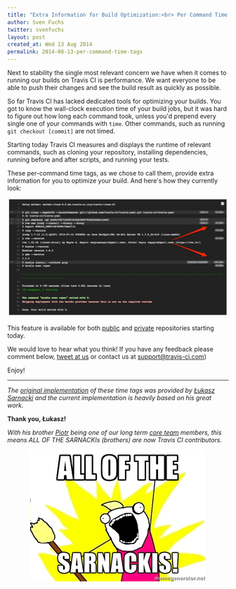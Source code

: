 ```yaml
---
title: "Extra Information for Build Optimization:<br> Per Command Time Tags"</br>
author: Sven Fuchs
twitter: svenfuchs
layout: post
created_at: Wed 13 Aug 2014
permalink: 2014-08-13-per-command-time-tags
---
```


Next to stability the single most relevant concern we have when it comes to
running our builds on Travis CI is performance. We want everyone to be able to
push their changes and see the build result as quickly as possible.

So far Travis CI has lacked dedicated tools for optimizing your builds. You got
to know the wall-clock execution time of your build jobs, but it was hard to
figure out how long each command took, unless you'd prepend every single one of
your commands with `time`. Other commands, such as running `git checkout [commit]`
are not timed.

Starting today Travis CI measures and displays the runtime of relevant
commands, such as cloning your repository, installing dependencies, running
before and after scripts, and running your tests.

These per-command time tags, as we chose to call them, provide extra information
for you to optimize your build. And here's how they currently look:

![Travis CI Per Command Time Tags](/images/2014-08-13_time-tags.jpg)

This feature is available for both [public](https://travis-ci.org) and
[private](https://magnum.travis-ci.com) repositories starting today.

We would love to hear what you think! If you have any feedback please comment
below, [tweet at us](https://twitter.com/travisci) or contact us at
[support@travis-ci.com](mailto:support@travis-ci.com))

Enjoy!

---

_The [original implementation](https://github.com/travis-ci/travis-build/pull/199)
of these time tags was provided by
[Łukasz Sarnacki](https://github.com/lukesarnacki) and the current
implementation is heavily based on his great work._

__Thank you, Łukasz!__

_With his brother [Piotr](https://github.com/drogus) being one of our long term
[core team](https://travis-ci.com/team) members, this means ALL OF THE
SARNACKIs (brothers) are now Travis CI contributors._

<p align="center"><img align="center" src="/images/2014-08-13_all-the-sarnackis.jpg" alt="ALL OF THE SARNACKIs"><p>
